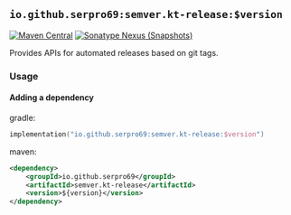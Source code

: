 ## `io.github.serpro69:semver.kt-release:$version`

[![Maven Central](https://img.shields.io/maven-central/v/io.github.serpro69/semver.kt-release?style=for-the-badge)](https://search.maven.org/artifact/io.github.serpro69/semver.kt-release)
[![Sonatype Nexus (Snapshots)](https://img.shields.io/nexus/s/io.github.serpro69/semver.kt-release?label=snapshot-version&server=https%3A%2F%2Foss.sonatype.org&style=for-the-badge&color=yellow)](#downloading)

Provides APIs for automated releases based on git tags.

### Usage

#### Adding a dependency

gradle:

```kotlin
implementation("io.github.serpro69:semver.kt-release:$version")
```

maven:

```xml
<dependency>
    <groupId>io.github.serpro69</groupId>
    <artifactId>semver.kt-release</artifactId>
    <version>${version}</version>
</dependency>
```
